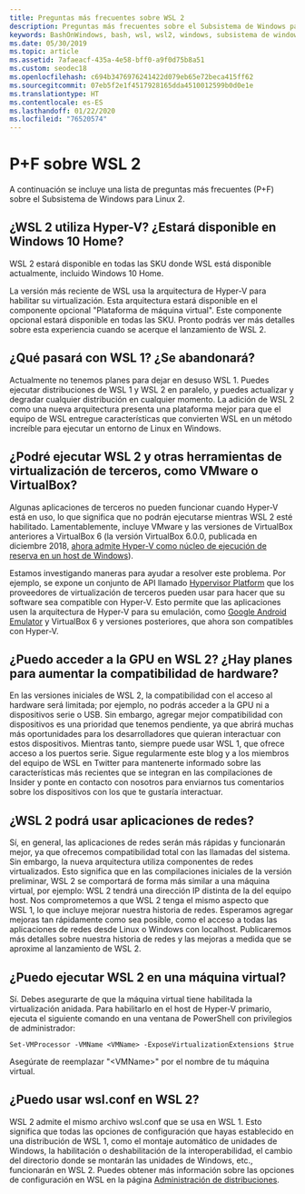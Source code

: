 ```yaml
---
title: Preguntas más frecuentes sobre WSL 2
description: Preguntas más frecuentes sobre el Subsistema de Windows para Linux 2
keywords: BashOnWindows, bash, wsl, wsl2, windows, subsistema de windows para linux, subsistemawindows, ubuntu, debian, suse, windows 10, instalación
ms.date: 05/30/2019
ms.topic: article
ms.assetid: 7afaeacf-435a-4e58-bff0-a9f0d75b8a51
ms.custom: seodec18
ms.openlocfilehash: c694b3476976241422d079eb65e72beca415ff62
ms.sourcegitcommit: 07eb5f2e1f4517928165dda4510012599b0d0e1e
ms.translationtype: HT
ms.contentlocale: es-ES
ms.lasthandoff: 01/22/2020
ms.locfileid: "76520574"
---
```

# <a name="wsl-2-faq"></a>P+F sobre WSL 2

A continuación se incluye una lista de preguntas más frecuentes (P+F) sobre el Subsistema de Windows para Linux 2.

## <a name="does-wsl-2-use-hyper-v-will-it-be-available-on-windows-10-home"></a>¿WSL 2 utiliza Hyper-V? ¿Estará disponible en Windows 10 Home?

WSL 2 estará disponible en todas las SKU donde WSL está disponible actualmente, incluido Windows 10 Home.

La versión más reciente de WSL usa la arquitectura de Hyper-V para habilitar su virtualización. Esta arquitectura estará disponible en el componente opcional "Plataforma de máquina virtual". Este componente opcional estará disponible en todas las SKU. Pronto podrás ver más detalles sobre esta experiencia cuando se acerque el lanzamiento de WSL 2.

## <a name="what-will-happen-to-wsl-1-will-it-be-abandoned"></a>¿Qué pasará con WSL 1? ¿Se abandonará?

Actualmente no tenemos planes para dejar en desuso WSL 1. Puedes ejecutar distribuciones de WSL 1 y WSL 2 en paralelo, y puedes actualizar y degradar cualquier distribución en cualquier momento. La adición de WSL 2 como una nueva arquitectura presenta una plataforma mejor para que el equipo de WSL entregue características que convierten WSL en un método increíble para ejecutar un entorno de Linux en Windows.

## <a name="will-i-be-able-to-run-wsl-2-and-other-3rd-party-virtualization-tools-such-as-vmware-or-virtualbox"></a>¿Podré ejecutar WSL 2 y otras herramientas de virtualización de terceros, como VMware o VirtualBox?

Algunas aplicaciones de terceros no pueden funcionar cuando Hyper-V está en uso, lo que significa que no podrán ejecutarse mientras WSL 2 esté habilitado. Lamentablemente, incluye VMware y las versiones de VirtualBox anteriores a VirtualBox 6 (la versión VirtualBox 6.0.0, publicada en diciembre 2018, [ahora admite Hyper-V como núcleo de ejecución de reserva en un host de Windows][1]).

Estamos investigando maneras para ayudar a resolver este problema. Por ejemplo, se expone un conjunto de API llamado [Hypervisor Platform][2] que los proveedores de virtualización de terceros pueden usar para hacer que su software sea compatible con Hyper-V. Esto permite que las aplicaciones usen la arquitectura de Hyper-V para su emulación, como [Google Android Emulator][3] y VirtualBox 6 y versiones posteriores, que ahora son compatibles con Hyper-V.

## <a name="can-i-access-the-gpu-in-wsl-2-are-there-plans-to-increase-hardware-support"></a>¿Puedo acceder a la GPU en WSL 2? ¿Hay planes para aumentar la compatibilidad de hardware?

En las versiones iniciales de WSL 2, la compatibilidad con el acceso al hardware será limitada; por ejemplo, no podrás acceder a la GPU ni a dispositivos serie o USB. Sin embargo, agregar mejor compatibilidad con dispositivos es una prioridad que tenemos pendiente, ya que abrirá muchas más oportunidades para los desarrolladores que quieran interactuar con estos dispositivos. Mientras tanto, siempre puede usar WSL 1, que ofrece acceso a los puertos serie. Sigue regularmente este blog y a los miembros del equipo de WSL en Twitter para mantenerte informado sobre las características más recientes que se integran en las compilaciones de Insider y ponte en contacto con nosotros para enviarnos tus comentarios sobre los dispositivos con los que te gustaría interactuar.

## <a name="will-wsl-2-be-able-to-use-networking-applications"></a>¿WSL 2 podrá usar aplicaciones de redes?

Sí, en general, las aplicaciones de redes serán más rápidas y funcionarán mejor, ya que ofrecemos compatibilidad total con las llamadas del sistema. Sin embargo, la nueva arquitectura utiliza componentes de redes virtualizados. Esto significa que en las compilaciones iniciales de la versión preliminar, WSL 2 se comportará de forma más similar a una máquina virtual, por ejemplo: WSL 2 tendrá una dirección IP distinta de la del equipo host. Nos comprometemos a que WSL 2 tenga el mismo aspecto que WSL 1, lo que incluye mejorar nuestra historia de redes. Esperamos agregar mejoras tan rápidamente como sea posible, como el acceso a todas las aplicaciones de redes desde Linux o Windows con localhost. Publicaremos más detalles sobre nuestra historia de redes y las mejoras a medida que se aproxime al lanzamiento de WSL 2.

## <a name="can-i-run-wsl-2-in-a-virtual-machine"></a>¿Puedo ejecutar WSL 2 en una máquina virtual?

Sí. Debes asegurarte de que la máquina virtual tiene habilitada la virtualización anidada. Para habilitarlo en el host de Hyper-V primario, ejecuta el siguiente comando en una ventana de PowerShell con privilegios de administrador:

`Set-VMProcessor -VMName <VMName> -ExposeVirtualizationExtensions $true`

Asegúrate de reemplazar "&lt;VMName&gt;" por el nombre de tu máquina virtual.

## <a name="can-i-use-wslconf-in-wsl-2"></a>¿Puedo usar wsl.conf en WSL 2?

WSL 2 admite el mismo archivo wsl.conf que se usa en WSL 1. Esto significa que todas las opciones de configuración que hayas establecido en una distribución de WSL 1, como el montaje automático de unidades de Windows, la habilitación o deshabilitación de la interoperabilidad, el cambio del directorio donde se montarán las unidades de Windows, etc., funcionarán en WSL 2. Puedes obtener más información sobre las opciones de configuración en WSL en la página [Administración de distribuciones](./wsl-config.md). 

 [1]: https://www.virtualbox.org/wiki/Changelog-6.0
 [2]: https://docs.microsoft.com/en-us/virtualization/api/
 [3]: https://devblogs.microsoft.com/visualstudio/hyper-v-android-emulator-support/

